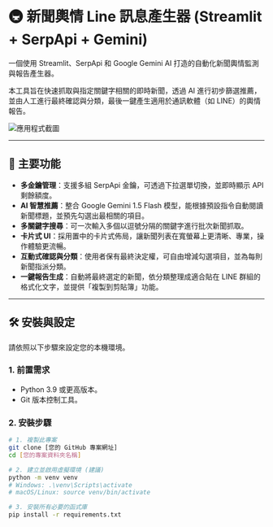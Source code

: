 # 🚇 新聞輿情 Line 訊息產生器 (Streamlit + SerpApi + Gemini)

一個使用 Streamlit、SerpApi 和 Google Gemini AI 打造的自動化新聞輿情監測與報告產生器。

本工具旨在快速抓取與指定關鍵字相關的即時新聞，透過 AI 進行初步篩選推薦，並由人工進行最終確認與分類，最後一鍵產生適用於通訊軟體（如 LINE）的輿情報告。

![應用程式截圖](https://github.com/user-attachments/assets/855b9dbb-e72b-466b-bcac-88600fa67acd)

---

## 🚀 主要功能

* **多金鑰管理**：支援多組 SerpApi 金鑰，可透過下拉選單切換，並即時顯示 API 剩餘額度。
* **AI 智慧推薦**：整合 Google Gemini 1.5 Flash 模型，能根據預設指令自動閱讀新聞標題，並預先勾選出最相關的項目。
* **多關鍵字搜尋**：可一次輸入多個以逗號分隔的關鍵字進行批次新聞抓取。
* **卡片式 UI**：採用置中的卡片式佈局，讓新聞列表在寬螢幕上更清晰、專業，操作體驗更流暢。
* **互動式確認與分類**：使用者保有最終決定權，可自由增減勾選項目，並為每則新聞指派分類。
* **一鍵報告生成**：自動將最終選定的新聞，依分類整理成適合貼在 LINE 群組的格式化文字，並提供「複製到剪貼簿」功能。

---

## 🛠️ 安裝與設定

請依照以下步驟來設定您的本機環境。

### 1. 前置需求
* Python 3.9 或更高版本。
* Git 版本控制工具。

### 2. 安裝步驟
```bash
# 1. 複製此專案
git clone [您的 GitHub 專案網址]
cd [您的專案資料夾名稱]

# 2. 建立並啟用虛擬環境 (建議)
python -m venv venv
# Windows: .\venv\Scripts\activate
# macOS/Linux: source venv/bin/activate

# 3. 安裝所有必要的函式庫
pip install -r requirements.txt
